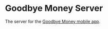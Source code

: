 # Goodbye Money Server

The server for the [Goodbye Money mobile app](http://github.com/hugomaiavieira/gm-app).